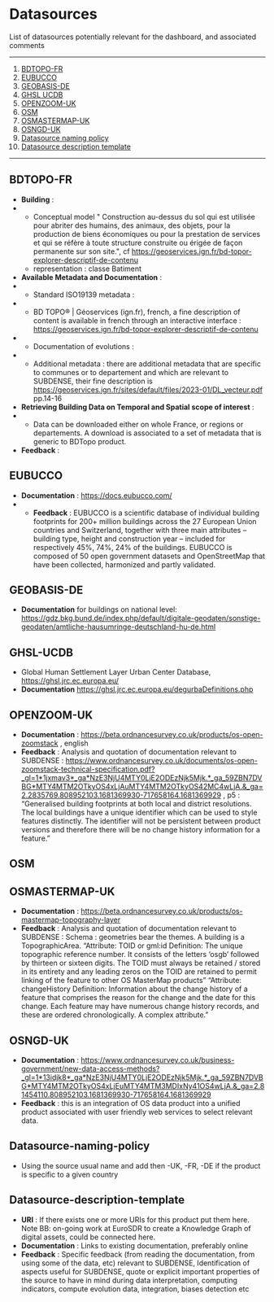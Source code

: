 # Datasources 

List of datasources potentially relevant for the dashboard, and associated comments  

*******
 1. [BDTOPO-FR](#BDTOPO-FR)
 2. [EUBUCCO](#EUBUCCO)
 3. [GEOBASIS-DE](#GEOBASIS-DE)
 4. [GHSL UCDB](#GHSL-UCDB)
 5. [OPENZOOM-UK](#OPENZOOM-UK)
 6. [OSM](#OSM)
 7. [OSMASTERMAP-UK](#OSMASTERMAP-UK)
 8. [OSNGD-UK](#OSNGD-UK)
 9. [Datasource naming policy](#Datasource-naming-policy)
 10. [Datasource description template](#Datasource-description-template)
*******

## BDTOPO-FR 
* **Building** :
* * Conceptual model "	Construction au-dessus du sol qui est utilisée pour abriter des humains, des animaux, des objets, pour la production de biens économiques ou pour la prestation de services et qui se réfère à toute structure construite ou érigée de façon permanente sur son site.", cf https://geoservices.ign.fr/bd-topor-explorer-descriptif-de-contenu
  * representation : classe Batiment 
* **Available Metadata and Documentation** :
* * Standard ISO19139 metadata : 
* * BD TOPO® | Géoservices (ign.fr), french, a fine description of content is available in french through an interactive interface : https://geoservices.ign.fr/bd-topor-explorer-descriptif-de-contenu
* * Documentation of evolutions :
* * Additional metadata : there are additional metadata that are specific to communes or to departement and which are relevant to SUBDENSE, their fine description is https://geoservices.ign.fr/sites/default/files/2023-01/DL_vecteur.pdf pp.14-16 
* **Retrieving Building Data on Temporal and Spatial scope of interest** :
* * Data can be downloaded either on whole France, or regions or departements. A download is associated to a set of metadata that is generic to BDTopo product.
* **Feedback** :  

## EUBUCCO
* **Documentation** : https://docs.eubucco.com/ 
* * **Feedback** : EUBUCCO is a scientific database of individual building footprints for 200+ million buildings across the 27 European Union countries and Switzerland, together with three main attributes – building type, height and construction year – included for respectively 45%, 74%, 24% of the buildings. EUBUCCO is composed of 50 open government datasets and OpenStreetMap that have been collected, harmonized and partly validated. 

## GEOBASIS-DE
* **Documentation** for buildings on national level: https://gdz.bkg.bund.de/index.php/default/digitale-geodaten/sonstige-geodaten/amtliche-hausumringe-deutschland-hu-de.html

## GHSL-UCDB
* Global Human Settlement Layer Urban Center Database, https://ghsl.jrc.ec.europa.eu/
* **Documentation**  https://ghsl.jrc.ec.europa.eu/degurbaDefinitions.php 

## OPENZOOM-UK
* **Documentation** : https://beta.ordnancesurvey.co.uk/products/os-open-zoomstack , english
* **Feedback** : Analysis and quotation of documentation relevant to SUBDENSE : 
https://www.ordnancesurvey.co.uk/documents/os-open-zoomstack-technical-specification.pdf?_gl=1*1jxmav3*_ga*NzE3NjU4MTY0LjE2ODEzNjk5Mjk.*_ga_59ZBN7DVBG*MTY4MTM2OTkyOS4xLjAuMTY4MTM2OTkyOS42MC4wLjA.&_ga=2.2835769.808952103.1681369930-717658164.1681369929 , p5 : “Generalised building footprints at both local and district resolutions. The local buildings have a unique identifier which can be used to style features distinctly.
The identifier will not be persistent between product versions and therefore there
will be no change history information for a feature.”

## OSM 

## OSMASTERMAP-UK
* **Documentation** : https://beta.ordnancesurvey.co.uk/products/os-mastermap-topography-layer 
* **Feedback** : Analysis and quotation of documentation relevant to SUBDENSE : 
Schema : geometries bear the themes. A building is a TopographicArea. 
“Attribute: TOID or gml:id
Definition: The unique topographic reference number. It consists of the letters ‘osgb’ followed by
thirteen or sixteen digits. The TOID must always be retained / stored in its entirety and any leading
zeros on the TOID are retained to permit linking of the feature to other OS MasterMap products”
“Attribute: changeHistory
Definition: Information about the change history of a feature that comprises the reason for the change and the date for this change. Each feature may have numerous change history records, and these are ordered chronologically. A complex attribute.”

## OSNGD-UK
* **Documentation** : https://www.ordnancesurvey.co.uk/business-government/new-data-access-methods?_gl=1*13idjk8*_ga*NzE3NjU4MTY0LjE2ODEzNjk5Mjk.*_ga_59ZBN7DVBG*MTY4MTM2OTkyOS4xLjEuMTY4MTM3MDIxNy41OS4wLjA.&_ga=2.81454110.808952103.1681369930-717658164.1681369929
* **Feedback** : this is an integration of OS data product into a unified product associated with user friendly web services to select relevant data. 

## Datasource-naming-policy
* Using the source usual name and add then -UK, -FR, -DE if the product is specific to a given country

## Datasource-description-template
* **URI**  : If there exists one or more URIs for this product put them here.  
Note BB: on-going work at EuroSDR to create a Knowledge Graph of digital assets, could be connected here.
* **Documentation** : Links to existing documentation, preferably online
* **Feedback** : Specific feedback (from reading the documentation, from using some of the data, etc) relevant to SUBDENSE, Identification of aspects useful for SUBDENSE, quote or explicit important properties of the source to have in mind during data interpretation, computing indicators, compute evolution data, integration, biases detection etc 
